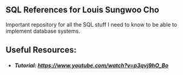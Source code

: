 ## SQL References for Louis Sungwoo Cho
Important repository for all the SQL stuff I need to know to be able to implement database systems. 

## Useful Resources:
- ##### Tutorial: https://www.youtube.com/watch?v=p3qvj9hO_Bo

